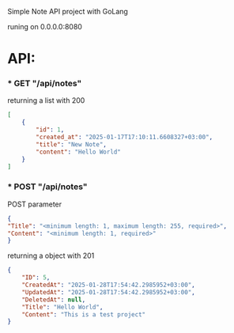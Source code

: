 Simple Note API project with GoLang

runing on 0.0.0.0:8080
# API:
### * GET "/api/notes"
returning a list with 200
````json
[
    {
        "id": 1,
        "created_at": "2025-01-17T17:10:11.6608327+03:00",
        "title": "New Note",
        "content": "Hello World"
    }
]
````
### * POST "/api/notes"
POST parameter 
```JSON
{
"Title": "<minimum length: 1, maximum length: 255, required>",
"Content": "<minimum length: 1, required>"
}
```

returning a object with  201
````JSON
{
    "ID": 5,
    "CreatedAt": "2025-01-28T17:54:42.2985952+03:00",
    "UpdatedAt": "2025-01-28T17:54:42.2985952+03:00",
    "DeletedAt": null,
    "Title": "Hello World",
    "Content": "This is a test project"
}
````

